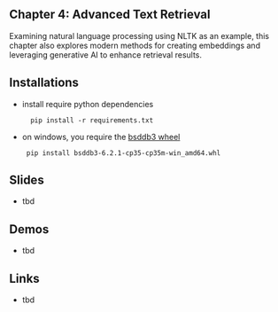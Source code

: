 ## Chapter 4: Advanced Text Retrieval
Examining natural language processing using NLTK as an example, this chapter also explores modern methods for creating embeddings and leveraging generative AI to enhance retrieval results.

## Installations
- install require python dependencies
  ```
    pip install -r requirements.txt
  ```
- on windows, you require the [bsddb3 wheel](https://www.lfd.uci.edu/~gohlke/pythonlibs/#bsddb3)
  ```
   pip install bsddb3‑6.2.1‑cp35‑cp35m‑win_amd64.whl
  ```

## Slides
- tbd

## Demos
- tbd

## Links
- tbd
